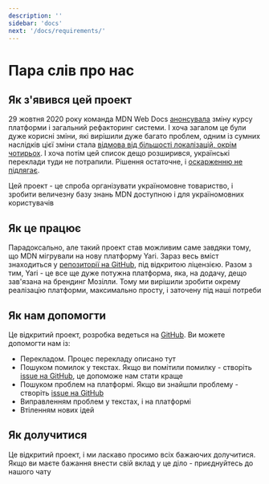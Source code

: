 ```yaml
---
description: ''
sidebar: 'docs'
next: '/docs/requirements/'
---
```


# Пара слів про нас

## Як з'явився цей проект

29 жовтня 2020 року команда MDN Web Docs [анонсувала](https://hacks.mozilla.org/2020/10/mdn-web-docs-evolves-lowdown-on-the-upcoming-new-platform/) зміну курсу платформи і загальний рефакторинг системи. І хоча загалом це були дуже корисні зміни, які вирішили дуже багато проблем, одним із сумних наслідків цієї зміни стала [відмова від більшості локалізацій, окрім чотирьох](https://hacks.mozilla.org/2020/12/an-update-on-mdn-web-docs-localization-strategy/). І хоча потім цей список дещо розширився, українські переклади туди не потрапили. Рішення остаточне, і [оскарженню не підлягає](https://github.com/mdn/translated-content/discussions/1321).

Цей проект - це спроба організувати україномовне товариство, і зробити величезну базу знань MDN доступною і для україномовних користувачів

## Як це працює

Парадоксально, але такий проект став можливим саме завдяки тому, що MDN мігрували на нову платформу Yari. Зараз весь вміст знаходиться у [репозиторії на GitHub](https://github.com/mdn/content), під відкритою ліцензією.
Разом з тим, Yari - це все ще дуже потужна платформа, яка, на додачу, дещо зав'язана на брендинг Мозілли. Тому ми вирішили зробити окрему реалізацію платформи, максимально просту, і заточену під наші потреби

## Як нам допомогти

Це відкритий проект, розробка ведеться на [GitHub](https://github.com/webdoky). Ви можете допомогти нам із:

- Перекладом. Процес перекладу описано тут
- Пошуком помилок у текстах. Якщо ви помітили помилку - створіть [issue на GitHub](https://github.com/webdoky/content/issues), це допоможе нам стати краще
- Пошуком проблем на платформі. Якщо ви знайшли проблему - створіть [issue на GitHub](https://github.com/webdoky/platform)
- Виправленням проблем у текстах, і на платформі
- Втіленням нових ідей

## Як долучитися

Це відкритий проект, і ми ласкаво просимо всіх бажаючих долучитися. Якщо ви маєте бажання внести свій вклад у це діло - приєднуйтесь до нашого чату